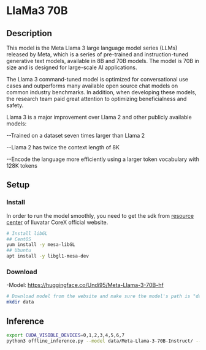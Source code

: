 # LlaMa3 70B

## Description

This model is the Meta Llama 3 large language model series (LLMs) released by Meta, which is a series of pre-trained and instruction-tuned generative text models, available in 8B and 70B models. The model is 70B in size and is designed for large-scale AI applications.

The Llama 3 command-tuned model is optimized for conversational use cases and outperforms many available open source chat models on common industry benchmarks. In addition, when developing these models, the research team paid great attention to optimizing beneficialness and safety.

Llama 3 is a major improvement over Llama 2 and other publicly available models:

--Trained on a dataset seven times larger than Llama 2

--Llama 2 has twice the context length of 8K

--Encode the language more efficiently using a larger token vocabulary with 128K tokens

## Setup

### Install

In order to run the model smoothly, you need to get the sdk from [resource center](https://support.iluvatar.com/#/ProductLine?id=2) of Iluvatar CoreX official website.

```bash
# Install libGL
## CentOS
yum install -y mesa-libGL
## Ubuntu
apt install -y libgl1-mesa-dev
```

### Download

-Model: <https://huggingface.co/Undi95/Meta-Llama-3-70B-hf>

```bash
# Download model from the website and make sure the model's path is "data/Meta-Llama-3-70B-Instruct"
mkdir data

```

## Inference

```bash
export CUDA_VISIBLE_DEVICES=0,1,2,3,4,5,6,7
python3 offline_inference.py --model data/Meta-Llama-3-70B-Instruct/ --max-tokens 256 -tp 8 --temperature 0.0
```
